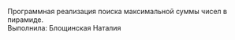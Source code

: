 Программная реализация поиска максимальной суммы чисел в пирамиде.<br>
Выполнила: Блощинская Наталия
